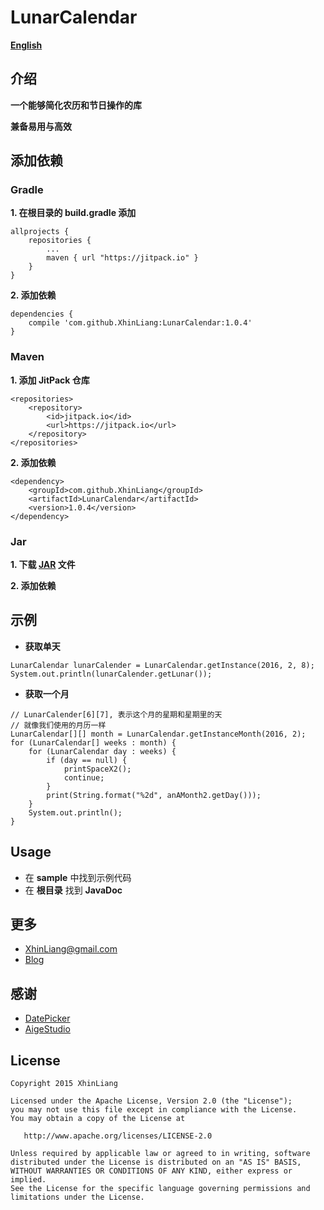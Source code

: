 # LunarCalendar
**[English](https://github.com/XhinLiang/LunarCalendar)**

## 介绍
**一个能够简化农历和节日操作的库**

**兼备易用与高效**

## 添加依赖

### Gradle
**1. 在根目录的 build.gradle 添加**

```
allprojects {
	repositories {
		...
		maven { url "https://jitpack.io" }
	}
}
```
**2. 添加依赖**

```
dependencies {
	compile 'com.github.XhinLiang:LunarCalendar:1.0.4'
}
```
### Maven
**1. 添加 JitPack 仓库**
```
<repositories>
	<repository>
		<id>jitpack.io</id>
		<url>https://jitpack.io</url>
	</repository>
</repositories>
```
**2. 添加依赖**

```
<dependency>
	<groupId>com.github.XhinLiang</groupId>
	<artifactId>LunarCalendar</artifactId>
	<version>1.0.4</version>
</dependency>
```

### Jar
**1. 下载 [JAR](https://github.com/XhinLiang/LunarCalendar/releases/download/1.0.4/lunar_calender_1_0_4.jar) 文件**

**2. 添加依赖**

## 示例
- **获取单天**
```
LunarCalendar lunarCalender = LunarCalendar.getInstance(2016, 2, 8);
System.out.println(lunarCalender.getLunar());
```

- **获取一个月**
```
// LunarCalender[6][7], 表示这个月的星期和星期里的天
// 就像我们使用的月历一样
LunarCalendar[][] month = LunarCalendar.getInstanceMonth(2016, 2);
for (LunarCalendar[] weeks : month) {
    for (LunarCalendar day : weeks) {
        if (day == null) {
            printSpaceX2();
            continue;
        }
        print(String.format("%2d", anAMonth2.getDay()));
    }
    System.out.println();
}

```

## Usage
- 在 **sample** 中找到示例代码
- 在 **根目录** 找到 **JavaDoc**

## 更多
- XhinLiang@gmail.com
- [Blog](http://xhinliang.github.io)

## 感谢
- [DatePicker](https://github.com/AigeStudio/DatePicker)
- [AigeStudio](http://blog.csdn.net/aigestudio)

## License

    Copyright 2015 XhinLiang

    Licensed under the Apache License, Version 2.0 (the "License");
    you may not use this file except in compliance with the License.
    You may obtain a copy of the License at

       http://www.apache.org/licenses/LICENSE-2.0

    Unless required by applicable law or agreed to in writing, software
    distributed under the License is distributed on an "AS IS" BASIS,
    WITHOUT WARRANTIES OR CONDITIONS OF ANY KIND, either express or implied.
    See the License for the specific language governing permissions and
    limitations under the License.


